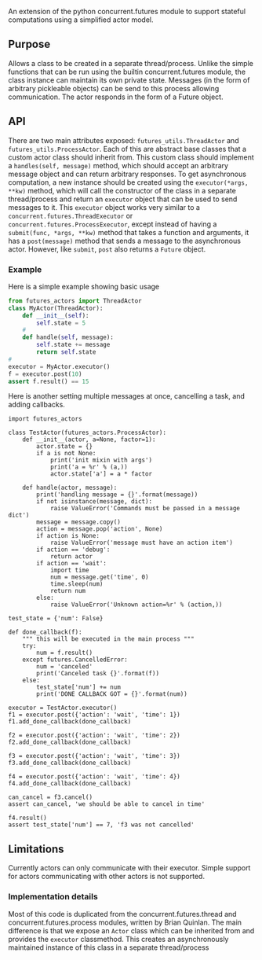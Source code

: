 An extension of the python concurrent.futures module to support stateful computations using a simplified actor model. 


## Purpose
Allows a class to be created in a separate thread/process.
Unlike the simple functions that can be run using the builtin concurrent.futures module, the class instance can
  maintain its own private state.
Messages (in the form of arbitrary pickleable objects) can be send to this process allowing communication.
The actor responds in the form of a Future object.

## API
There are two main attributes exposed:
`futures_utils.ThreadActor` and `futures_utils.ProcessActor`.
Each of this are abstract base classes that a custom actor class should inherit from.
This custom class should implement a `handles(self, message)` method, which should accept an arbitrary message
  object and can return arbitrary responses.
To get asynchronous computation, a new instance should be created using the `executor(*args, **kw)` method, which
  will call the constructor of the class in a separate thread/process and return an `executor` object that can be
  used to send messages to it.
This `executor` object works very similar to a  `concurrent.futures.ThreadExecutor` or
  `concurrent.futures.ProcessExecutor`, except instead of having a `submit(func, *args, **kw)` method that takes a
  function and arguments, it has a `post(message)` method that sends a message to the asynchronous actor.
However, like `submit`, `post` also returns a `Future` object.


### Example

Here is a simple example showing basic usage 

```python
from futures_actors import ThreadActor
class MyActor(ThreadActor):
    def __init__(self):
        self.state = 5
    #
    def handle(self, message):
        self.state += message
        return self.state
#
executor = MyActor.executor()
f = executor.post(10)
assert f.result() == 15
```


Here is another setting multiple messages at once, cancelling a task, and
adding callbacks.


```
import futures_actors

class TestActor(futures_actors.ProcessActor):
    def __init__(actor, a=None, factor=1):
        actor.state = {}
        if a is not None:
            print('init mixin with args')
            print('a = %r' % (a,))
            actor.state['a'] = a * factor

    def handle(actor, message):
        print('handling message = {}'.format(message))
        if not isinstance(message, dict):
            raise ValueError('Commands must be passed in a message dict')
        message = message.copy()
        action = message.pop('action', None)
        if action is None:
            raise ValueError('message must have an action item')
        if action == 'debug':
            return actor
        if action == 'wait':
            import time
            num = message.get('time', 0)
            time.sleep(num)
            return num
        else:
            raise ValueError('Unknown action=%r' % (action,))

test_state = {'num': False}

def done_callback(f):
    """ this will be executed in the main process """
    try:
        num = f.result()
    except futures.CancelledError:
        num = 'canceled'
        print('Canceled task {}'.format(f))
    else:
        test_state['num'] += num
        print('DONE CALLBACK GOT = {}'.format(num))

executor = TestActor.executor()
f1 = executor.post({'action': 'wait', 'time': 1})
f1.add_done_callback(done_callback)

f2 = executor.post({'action': 'wait', 'time': 2})
f2.add_done_callback(done_callback)

f3 = executor.post({'action': 'wait', 'time': 3})
f3.add_done_callback(done_callback)

f4 = executor.post({'action': 'wait', 'time': 4})
f4.add_done_callback(done_callback)

can_cancel = f3.cancel()
assert can_cancel, 'we should be able to cancel in time'

f4.result()
assert test_state['num'] == 7, 'f3 was not cancelled'
```



## Limitations
Currently actors can only communicate with their executor. Simple support for
actors communicating with other actors is not supported.


### Implementation details
Most of this code is duplicated from the concurrent.futures.thread and
concurrent.futures.process modules, written by Brian Quinlan. The main
difference is that we expose an `Actor` class which can be inherited from and
provides the `executor` classmethod. This creates an asynchronously maintained
instance of this class in a separate thread/process

